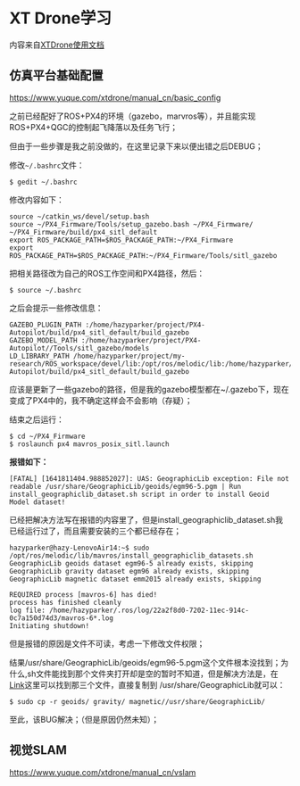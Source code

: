 # XT Drone学习

内容来自[XTDrone使用文档](https://www.yuque.com/xtdrone/manual_cn)

## 仿真平台基础配置

https://www.yuque.com/xtdrone/manual_cn/basic_config

之前已经配好了ROS+PX4的环境（gazebo，marvros等），并且能实现ROS+PX4+QGC的控制起飞降落以及任务飞行；

但由于一些步骤是我之前没做的，在这里记录下来以便出错之后DEBUG；

修改`~/.bashrc`文件：

```shell
$ gedit ~/.bashrc
```

修改内容如下：

```shell
source ~/catkin_ws/devel/setup.bash
source ~/PX4_Firmware/Tools/setup_gazebo.bash ~/PX4_Firmware/ ~/PX4_Firmware/build/px4_sitl_default
export ROS_PACKAGE_PATH=$ROS_PACKAGE_PATH:~/PX4_Firmware
export ROS_PACKAGE_PATH=$ROS_PACKAGE_PATH:~/PX4_Firmware/Tools/sitl_gazebo
```

把相关路径改为自己的ROS工作空间和PX4路径，然后：

```shell
$ source ~/.bashrc
```

之后会提示一些修改信息：

```
GAZEBO_PLUGIN_PATH :/home/hazyparker/project/PX4-Autopilot/build/px4_sitl_default/build_gazebo
GAZEBO_MODEL_PATH :/home/hazyparker/project/PX4-Autopilot//Tools/sitl_gazebo/models
LD_LIBRARY_PATH /home/hazyparker/project/my-research/ROS_workspace/devel/lib:/opt/ros/melodic/lib:/home/hazyparker/project/PX4-Autopilot/build/px4_sitl_default/build_gazebo
```

应该是更新了一些gazebo的路径，但是我的gazebo模型都在~/.gazebo下，现在变成了PX4中的，我不确定这样会不会影响（存疑）；

结束之后运行：

```shell
$ cd ~/PX4_Firmware
$ roslaunch px4 mavros_posix_sitl.launch
```



**报错如下：**

```
[FATAL] [1641811404.988852027]: UAS: GeographicLib exception: File not readable /usr/share/GeographicLib/geoids/egm96-5.pgm | Run install_geographiclib_dataset.sh script in order to install Geoid Model dataset!
```

已经把解决方法写在报错的内容里了，但是install_geographiclib_dataset.sh我已经运行过了，而且需要安装的三个都已经存在；

```shell
hazyparker@hazy-LenovoAir14:~$ sudo /opt/ros/melodic/lib/mavros/install_geographiclib_datasets.sh
GeographicLib geoids dataset egm96-5 already exists, skipping
GeographicLib gravity dataset egm96 already exists, skipping
GeographicLib magnetic dataset emm2015 already exists, skipping
```

```
REQUIRED process [mavros-6] has died!
process has finished cleanly
log file: /home/hazyparker/.ros/log/22a2f8d0-7202-11ec-914c-0c7a150d74d3/mavros-6*.log
Initiating shutdown!
```

但是报错的原因是文件不可读，考虑一下修改文件权限；

结果/usr/share/GeographicLib/geoids/egm96-5.pgm这个文件根本没找到；为什么,sh文件能找到那个文件夹打开却是空的暂时不知道，但是解决方法是，在[Link](https://gitee.com/pi-lab/research_cluster_navigation/tree/master/tools/ros_gazebo_install_scripts/gazebo/GeographicLib)这里可以找到那三个文件，直接复制到 /usr/share/GeographicLib就可以：

```shell
$ sudo cp -r geoids/ gravity/ magnetic//usr/share/GeographicLib/
```

至此，该BUG解决；（但是原因仍然未知）；



## 视觉SLAM

https://www.yuque.com/xtdrone/manual_cn/vslam

